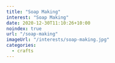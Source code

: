 ```yaml
---
title: "Soap Making"
interest: "Soap Making"
date: 2020-12-30T11:10:26+10:00
noindex: true
url: "/soap-making"
imageUrl: "/interests/soap-making.jpg"
categories:
  - crafts
---
```

